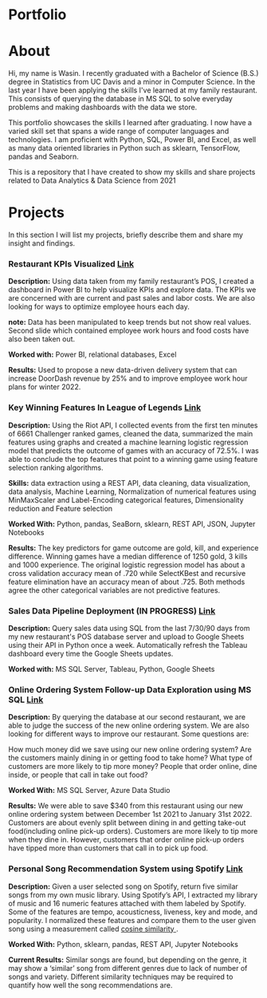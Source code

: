 # Portfolio

# About

Hi, my name is Wasin. I recently graduated with a Bachelor of Science (B.S.) degree in Statistics from UC Davis and a minor in Computer Science. In the last year I have been applying the skills I've learned at my family restaurant. This consists of querying the database in MS SQL to solve everyday problems and making dashboards with the data we store.

This portfolio showcases the skills I learned after graduating. I now have a varied skill set that spans a wide range of computer languages and technologies. I am proficient with Python, SQL, Power BI, and Excel, as well as many data oriented libraries in Python such as sklearn, TensorFlow, pandas and Seaborn.

This is a repository that I have created to show my skills and share projects related to Data Analytics & Data Science from 2021

# Projects

In this section I will list my projects, briefly describe them and share my insight and findings.

### Restaurant KPIs Visualized [Link](https://github.com/WasinHongmanee/Sales-Report)

**Description:** Using data taken from my family restaurant’s POS, I created a dashboard in Power BI to help visualize KPIs and explore data. The KPIs we are concerned with are current and past sales and labor costs. We are also looking for ways to optimize employee hours each day.

**note:** Data has been manipulated to keep trends but not show real values. Second slide which contained employee work hours and food costs have also been taken out.

**Worked with:** Power BI, relational databases, Excel

**Results:** Used to propose a new data-driven delivery system that can increase DoorDash revenue by 25% and to improve employee work hour plans for winter 2022.

### Key Winning Features In League of Legends [Link](https://github.com/WasinHongmanee/League-Win-Predictors)

**Description:** Using the Riot API, I collected events from the first ten minutes of 6661 Challenger ranked games, cleaned the data, summarized the main features using graphs and created a machine learning logistic regression model that predicts the outcome of games with an accuracy of 72.5%. I was able to conclude the top features that point to a winning game using feature selection ranking algorithms.

**Skills:** data extraction using a REST API, data cleaning, data visualization, data analysis, Machine Learning, Normalization of numerical features using MinMaxScaler and Label-Encoding categorical features, Dimensionality reduction and Feature selection

**Worked With:** Python, pandas, SeaBorn, sklearn, REST API, JSON, Jupyter Notebooks

**Results:** The key predictors for game outcome are gold, kill, and experience difference. Winning games have a median difference of 1250 gold, 3 kills and 1000 experience. The original logistic regression model has about a cross validation accuracy mean of .720 while SelectKBest and recursive feature elimination have an accuracy mean of about .725. Both methods agree the other categorical variables are not predictive features.

### Sales Data Pipeline Deployment (IN PROGRESS) [Link](https://github.com/WasinHongmanee/Sales-Pipeline)

**Description:** Query sales data using SQL from the last 7/30/90 days from my new restaurant's POS database server and upload to Google Sheets using their API in Python once a week. Automatically refresh the Tableau dashboard every time the Google Sheets updates.

**Worked with:** MS SQL Server, Tableau, Python, Google Sheets

### Online Ordering System Follow-up Data Exploration using MS SQL [Link](https://github.com/WasinHongmanee/Sales-Report/blob/main/Dashboard%20follow%20up.ipynb)

**Description:** By querying the database at our second restaurant, we are able to judge the success of the new online ordering system. We are also looking for different ways to improve our restaurant. Some questions are:

How much money did we save using our new online ordering system?
Are the customers mainly dining in or getting food to take home?
What type of customers are more likely to tip more money? People that order online, dine inside, or people that call in take out food?

**Worked With:** MS SQL Server, Azure Data Studio

**Results:** We were able to save $340 from this restaurant using our new online ordering system between December 1st 2021 to January 31st 2022. Customers are about evenly split between dining in and getting take-out food(including online pick-up orders). Customers are more likely to tip more when they dine in. However, customers that order online pick-up orders have tipped more than customers that call in to pick up food.

### Personal Song Recommendation System using Spotify [Link](https://github.com/WasinHongmanee/SpotifyRecommendation)

**Description:** Given a user selected song on Spotify, return five similar songs from my own music library. Using Spotify’s API, I extracted my library of music and 16 numeric features attached with them labeled by Spotify. Some of the features are tempo, acousticness, liveness, key and mode, and popularity. I normalized these features and compare them to the user given song using a measurement called [cosine similarity ](https://en.wikipedia.org/wiki/Cosine_similarity).

**Worked With:** Python, sklearn, pandas, REST API, Jupyter Notebooks

**Current Results:** Similar songs are found, but depending on the genre, it may show a ‘similar’ song from different genres due to lack of number of songs and variety. Different similarity techniques may be required to quantify how well the song recommendations are.
